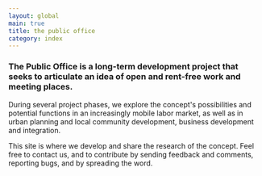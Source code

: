 ```yaml
---
layout: global
main: true
title: the public office
category: index
---
```


### The Public Office is a long-term development project that seeks to articulate an idea of open and rent-free work and meeting places.   

During several project phases, we explore the concept's possibilities and potential functions in an increasingly mobile labor market, as well as in urban planning and local community development, business development and integration.

This site is where we develop and share the research of the concept. Feel free to contact us, and to contribute by sending feedback and comments, reporting bugs, and by spreading the word.
